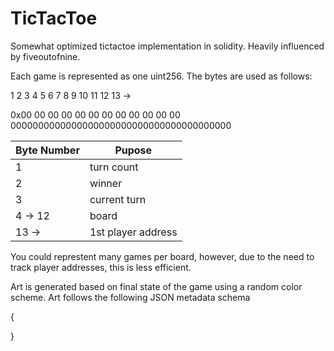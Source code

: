 # TicTacToe

Somewhat optimized tictactoe implementation in solidity. 
Heavily influenced by fiveoutofnine. 

Each game is represented as one uint256.  The bytes are used as follows: 

   1  2  3  4  5  6  7  8  9 10 11 12 13 ->

0x00 00 00 00 00 00 00 00 00 00 00 00 0000000000000000000000000000000000000000 

| Byte Number | Pupose             |
| ----------- | ------------------ |
| 1           | turn count         |
| 2           | winner             |
| 3           | current turn       |
| 4  ->  12   | board              | 
| 13 ->       | 1st player address | 

You could represtent many games per board, however, due to the need to track player addresses, this is less efficient. 

Art is generated based on final state of the game using a random color scheme.  Art follows the following JSON metadata schema 

{

}

